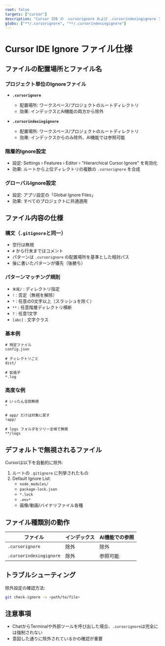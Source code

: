 ```yaml
---
root: false
targets: ["cursor"]
description: "Cursor IDE の .cursorignore および .cursorindexingignore ファイルに関する仕様書"
globs: ["**/.cursorignore", "**/.cursorindexingignore"]
---
```


# Cursor IDE Ignore ファイル仕様

## ファイルの配置場所とファイル名

### プロジェクト単位のIgnoreファイル
- **`.cursorignore`** 
  - 配置場所: ワークスペース/プロジェクトのルートディレクトリ
  - 効果: インデックスとAI機能の両方から除外

- **`.cursorindexingignore`**
  - 配置場所: ワークスペース/プロジェクトのルートディレクトリ  
  - 効果: インデックスからのみ除外、AI機能では参照可能

### 階層的Ignore設定
- 設定: Settings › Features › Editor › "Hierarchical Cursor Ignore" を有効化
- 効果: ルートから上位ディレクトリの複数の `.cursorignore` を合成

### グローバルIgnore設定
- 設定: アプリ設定の「Global Ignore Files」
- 効果: すべてのプロジェクトに共通適用

## ファイル内容の仕様

### 構文（`.gitignore`と同一）
- 空行は無視
- `#` から行末まではコメント
- パターンは `.cursorignore` の配置場所を基準とした相対パス
- 後に書いたパターンが優先（後勝ち）

### パターンマッチング規則
- `末尾/` : ディレクトリ指定
- `!` : 否定（無視を解除）
- `*` : 任意の0文字以上（スラッシュを除く）
- `**` : 任意階層ディレクトリ横断
- `?` : 任意1文字
- `[abc]` : 文字クラス

### 基本例
```
# 特定ファイル
config.json

# ディレクトリごと
dist/

# 拡張子
*.log
```

### 高度な例
```
# いったん全部無視
*

# app/ だけは対象に戻す
!app/

# logs フォルダをツリー全域で無視
**/logs
```

## デフォルトで無視されるファイル

Cursorは以下を自動的に除外:
1. ルートの `.gitignore` に列挙されたもの
2. Default Ignore List:
   - `node_modules/`
   - `package-lock.json`
   - `*.lock`
   - `.env*`
   - 画像/動画/バイナリファイル各種

## ファイル種類別の動作

| ファイル                    | インデックス | AI機能での参照 |
|----------------------------|-------------|----------------|
| `.cursorignore`            | 除外        | 除外           |
| `.cursorindexingignore`    | 除外        | 参照可能       |

## トラブルシューティング

除外設定の確認方法:
```bash
git check-ignore -v <path/to/file>
```

## 注意事項
- ChatからTerminalや外部ツールを呼び出した場合、`.cursorignore`は完全には強制されない
- 意図した通りに除外されているかの確認が重要